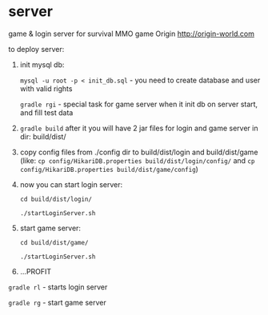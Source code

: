 # server
game & login server for survival MMO game Origin
http://origin-world.com

to deploy server:

1. init mysql db:

	```mysql -u root -p < init_db.sql``` - you need to create database and user with valid rights
	
	```gradle rgi``` - special task for game server when it init db on server start, and fill test data
	
2. ```gradle build``` 
after it you will have 2 jar files for login and game server in dir: build/dist/

3. copy config files from ./config dir to build/dist/login and build/dist/game (like: ```cp config/HikariDB.properties build/dist/login/config/``` and ```cp config/HikariDB.properties build/dist/game/config```)

4. now you can start login server:

	```cd build/dist/login/```
	
	```./startLoginServer.sh```
	
6. start game server:

	```cd build/dist/game/```
	
	```./startLoginServer.sh```

7. ...PROFIT

```gradle rl``` - starts login server

```gradle rg``` - start game server
